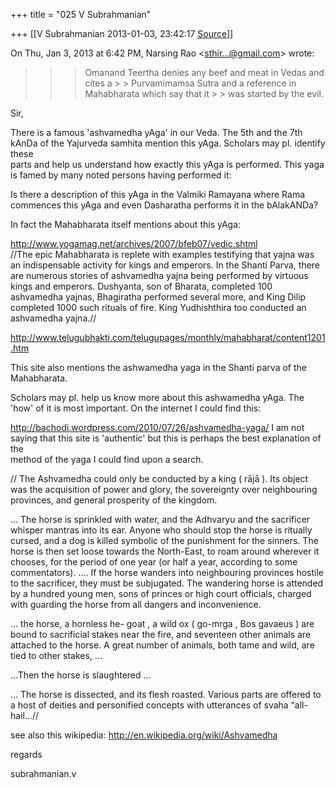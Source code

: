 +++
title = "025 V Subrahmanian"

+++
[[V Subrahmanian	2013-01-03, 23:42:17 [Source](https://groups.google.com/g/bvparishat/c/61H1QsFqBX4)]]



On Thu, Jan 3, 2013 at 6:42 PM, Narsing Rao \<[sthir...@gmail.com]()\> wrote:  

> 
> > 
> > > Omanand Teertha denies any beef and meat in Vedas and cites a > > Purvamimamsa Sutra and a reference in Mahabharata which say that it > > was started by the evil.  
> > 
> > 

  
Sir,  
  
There is a famous 'ashvamedha yAga' in our Veda. The 5th and the 7th kAnDa of the Yajurveda samhita mention this yAga. Scholars may pl. identify these  
parts and help us understand how exactly this yAga is performed. This yaga is famed by many noted persons having performed it:  
  
Is there a description of this yAga in the Valmiki Ramayana where Rama commences this yAga and even Dasharatha performs it in the bAlakANDa?  
  
In fact the Mahabharata itself mentions about this yAga:  
  

<http://www.yogamag.net/archives/2007/bfeb07/vedic.shtml>  
//The epic Mahabharata is replete with examples testifying that yajna was an indispensable activity for kings and emperors. In the Shanti Parva, there are numerous stories of ashvamedha yajna being performed by virtuous kings and emperors. Dushyanta, son of Bharata, completed 100 ashvamedha yajnas, Bhagiratha performed several more, and King Dilip completed 1000 such rituals of fire. King Yudhishthira too conducted an ashvamedha yajna.//  
  
<http://www.telugubhakti.com/telugupages/monthly/mahabharat/content1201.htm>  
  
This site also mentions the ashwamedha yaga in the Shanti parva of the Mahabharata.  
  
Scholars may pl. help us know more about this ashwamedha yAga. The 'how' of it is most important. On the internet I could find this:  
  
<http://bachodi.wordpress.com/2010/07/26/ashvamedha-yaga/> I am not saying that this site is 'authentic' but this is perhaps the best explanation of the  
method of the yaga I could find upon a search.  
  

// The Ashvamedha could only be conducted by a king ( rājā ). Its object was the acquisition of power and glory, the sovereignty over neighbouring provinces, and general prosperity of the kingdom.

… The horse is sprinkled with water, and the Adhvaryu and the sacrificer whisper mantras into its ear. Anyone who should stop the horse is ritually cursed, and a dog is killed symbolic of the punishment for the sinners. The horse is then set loose towards the North-East, to roam around wherever it chooses, for the period of one year (or half a year, according to some commentators). …. If the horse wanders into neighbouring provinces hostile to the sacrificer, they must be subjugated. The wandering horse is attended by a hundred young men, sons of princes or high court officials, charged with guarding the horse from all dangers and inconvenience.

… the horse, a hornless he- goat , a wild ox ( go-mrga , Bos gavaeus ) are bound to sacrificial stakes near the fire, and seventeen other animals are attached to the horse. A great number of animals, both tame and wild, are tied to other stakes, …

…Then the horse is slaughtered …

… The horse is dissected, and its flesh roasted. Various parts are offered to a host of deities and personified concepts with utterances of svaha “all-hail…//

see also this wikipedia: <http://en.wikipedia.org/wiki/Ashvamedha>  

regards

subrahmanian.v  

  

> 
> > 
> >   
> > 
> > 

  

